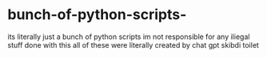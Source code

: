 # bunch-of-python-scripts-
its literally just a bunch of python scripts
im not responsible for any iliegal stuff done with this
all of these were literally created by chat gpt
skibdi toilet

